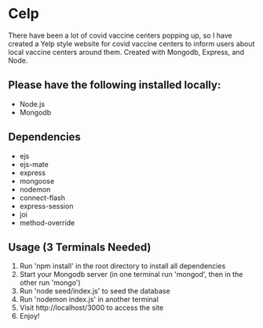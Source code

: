 # Celp
There have been a lot of covid vaccine centers popping up, so I have created a Yelp style website
for covid vaccine centers to inform users about local vaccine centers around them. Created with 
Mongodb, Express, and Node.

## Please have the following installed locally:
* Node.js
* Mongodb 

## Dependencies
* ejs
* ejs-mate
* express
* mongoose
* nodemon
* connect-flash
* express-session
* joi
* method-override

## Usage (3 Terminals Needed)
1. Run 'npm install' in the root directory to install all dependencies
2. Start your Mongodb server (in one terminal run 'mongod', then in the other run 'mongo')
3. Run 'node seed/index.js' to seed the database
4. Run 'nodemon index.js' in another terminal
5. Visit http://localhost/3000 to access the site
6. Enjoy!
